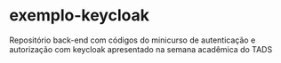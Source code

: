 # exemplo-keycloak
Repositório back-end com códigos do minicurso de autenticação e autorização com keycloak apresentado na semana acadêmica do TADS
